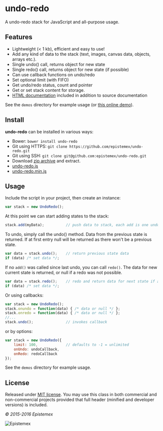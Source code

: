 ﻿undo-redo
=========

A undo-redo stack for JavaScript and all-purpose usage.


Features
--------

- Lightweight (< 1 kb), efficient and easy to use!
- Add any kind of data to the stack (text, images, canvas data, objects, arrays etc.).
- Single undo() call, returns object for new state
- Single redo() call, returns object for new state (if possible)
- Can use callback functions on undo/redo
- Set optional limit (with FIFO)
- Get undo/redo status, count and pointer
- Get or set stack content for storage.
- [HTML documentation](https://epistemex.github.io/undo-redo/docs/) included in addition to source documentation

See the `demos` directory for example usage (or [this online demo](https://epistemex.github.io/undo-redo/)).


Install
-------

**undo-redo** can be installed in various ways:

- Bower: `bower install undo-redo`
- Git using HTTPS: `git clone https://github.com/epistemex/undo-redo.git`
- Git using SSH: `git clone git@github.com:epistemex/undo-redo.git`
- Download [zip archive](https://github.com/epistemex/undo-redo/archive/master.zip) and extract.
- [undo-redo.js](https://raw.githubusercontent.com/epistemex/undo-redo/master/src/undo-redo.js)
- [undo-redo.min.js](https://raw.githubusercontent.com/epistemex/undo-redo/master/undo-redo.min.js)


Usage
-----

Include the script in your project, then create an instance:
```javascript
var stack = new UndoRedo();
```

At this point we can start adding states to the stack:
```javascript
stack.add(myData);          // push data to stack, each add is one undo state
```

To undo, simply call the undo() method. Data from the previous state is returned.
If at first entry null will be returned as there won't be a previous state.
```javascript
var data = stack.undo();    // return previous state data
if (data) /* set data */;
```

If no `add()` was called since last undo, you can call `redo()`. The data for
new current state is returned, or null if a redo was not possible.
```javascript
var data = stack.redo();    // redo and return data for next state if any
if (data) /* set data */;
```

Or using callbacks:
```javascript
var stack = new UndoRedo();
stack.onundo = function(data) { /* data or null */ };
stack.onredo = function(data) { /* data or null */ };
//...
stack.undo();               // invokes callback
```

or by options:
```javascript
var stack = new UndoRedo({
    limit: 100,             // defaults to -1 = unlimited
    onUndo: undoCallback,
    onRedo: redoCallback
});
```

See the `demos` directory for example usage.


License
-------

Released under [MIT license](http://choosealicense.com/licenses/mit/). You may use this class in both commercial and non-commercial projects provided that full header (minified and developer versions) is included.

*&copy; 2015-2016 Epistemex*

![Epistemex](http://i.imgur.com/wZSsyt8.png)